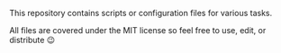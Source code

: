 This repository contains scripts or configuration files for various tasks. 

All files are covered under the MIT license so feel free to use, edit, or distribute :wink:
